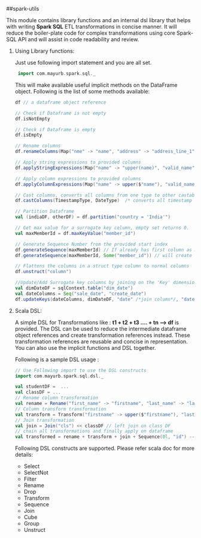 ##spark-utils

This module contains library functions and an internal dsl library that helps with writing **Spark SQL** ETL transformations in concise manner.
It will reduce the boiler-plate code for complex transformations using core Spark-SQL API and will assist in code readability and review.

1. Using Library functions:
   
   Just use following import statement and you are all set. 
   ```scala
    import com.mayurb.spark.sql._
   ```
   
   This will make available useful implicit methods on the DataFrame object. 
   Following is the list of some methods available:
 
      ```scala
    df // a dataframe object reference 
    
    // Check if Dataframe is not empty
    df.isNotEmpty  
    
    // Check if Dataframe is empty
    df.isEmpty    
    
    // Rename columns
    df.renameColumns(Map("nme" -> "name", "address" -> "address_line_1"))
    
    // Apply string expressions to provided columns
    df.applyStringExpressions(Map("name" -> "upper(name)", "valid_name" -> "'YES'"))    
     
    // Apply column expressions to provided columns
    df.applyColumnExpressions(Map("name" -> upper($"name"), "valid_name" -> lit("YES"))     
    
    // Cast columns, converts all columns from one type to other castable data type
    df.castColumns(TimestampType, DateType)  /* converts all timestamp columns to date columns */
 
    // Partition Dataframe
    val (indiaDF, otherDF) = df.partition("country = 'India'")
 
    // Get max value for a surrogate key column, empty set returns 0.
    val maxMemberId = df.maxKeyValue("member_id")
 
    // Generate Sequence Number from the provided start index
    df.generateSequence(maxMemberId) // If already has first column as member_id
    df.generateSequence(maxMemberId, Some("member_id")) // will create new column 'member_id' as sequence column
 
    // Flattens the columns in a struct type column to normal columns
    df.unstruct("column")
 
    //Update/Add Surrogate key columns by joining on the 'Key' dimension table.
    val dimDateDF = sqlContext.table("dim_date")
    val dateColumns = Seq("sale_date", "create_date")
    df.updateKeys(dateColumns, dimDateDF, "date" /*join column*/, "date_key" /*key column*/) // new columns - sale_date_key, create_date_key
     
      ```
      
2. Scala DSL:
   
    A simple DSL for Transformations like : **t1 + t2 + t3 .... + tn --> df** is provided. 
    The DSL can be used to reduce the intermediate dataframe object references and create transformation references instead.
    These transformation references are reusable and concise in representation. You can also use the implicit functions and DSL together.
    
    Following is a sample DSL usage :
    ```scala
    // Use Following import to use the DSL constructs
    import com.mayurb.spark.sql.dsl._
 
    val studentDF =  ...
    val classDF = ...
    // Rename column transformation
    val rename = Rename("first_name" -> "firstname", "last_name" -> "lastname")
    // Column transform transformation
    val transform = Transform("firstname" -> upper($"firstname"), "lastname" -> upper($"lastname"))
    // Join transformation
    val join = Join("cls") << classDF // left join on class DF
    // chain all transformations and finally apply on dataframe
    val transformed = rename + transform + join + Sequence(0l, "id") --> studentDF
    ```
    
    Following DSL constructs are supported. Please refer scala doc for more details:
    - Select
    - SelectNot
    - Filter
    - Rename
    - Drop
    - Transform
    - Sequence
    - Join
    - Cube
    - Group
    - Unstruct